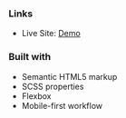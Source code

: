 
### Links

- Live Site: [Demo](https://base-apparel-nine-bay.vercel.app/)

### Built with

- Semantic HTML5 markup
- SCSS properties
- Flexbox
- Mobile-first workflow

 
   
